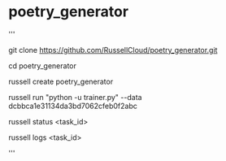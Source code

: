 # poetry_generator

'''

git clone https://github.com/RussellCloud/poetry_generator.git

cd poetry_generator

russell create poetry_generator

russell run "python -u trainer.py" --data dcbbca1e31134da3bd7062cfeb0f2abc

russell status <task_id>

russell logs <task_id>


'''
